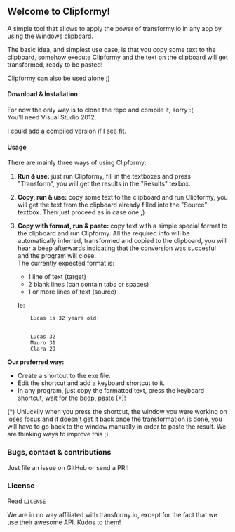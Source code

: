 Welcome to Clipformy!
-----------------------

A simple tool that allows to apply the power of transformy.io in any app by using the Windows clipboard.

The basic idea, and simplest use case, is that you copy some text to the clipboard, somehow execute Clipformy and the text on the clipboard will get transformed, ready to be pasted!

Clipformy can also be used alone ;)

#### Download & Installation

For now the only way is to clone the repo and compile it, sorry :(  
You'll need Visual Studio 2012.

I could add a compiled version if I see fit.

#### Usage

There are mainly three ways of using Clipformy:

1. **Run & use:** just run Clipformy, fill in the textboxes and press "Transform", you will get the results in the "Results" texbox.

2. **Copy, run & use:** copy some text to the clipboard and run Clipformy, you will get the text from the clipboard already filled into the "Source" textbox. Then just proceed as in case one ;)

3. **Copy with format, run & paste:** copy text with a simple special format to the clipboard and run Clipformy. All the required info will be automatically inferred, transformed and copied to the clipboard, you will hear a beep afterwards indicating that the conversion was succesful and the program will close.  
The currently expected format is:
	- 1 line of text (target)
	- 2 blank lines (can contain tabs or spaces)
	- 1 or more lines of text (source)
	
    Ie:

    ```
        Lucas is 32 years old!


        Lucas 32
        Mauro 31
        Clara 29 
    ```

**Our preferred way:**

- Create a shortcut to the exe file.
- Edit the shortcut and add a keyboard shortcut to it.
- In any program, just copy the formatted text, press the keyboard shortcut, wait for the beep, paste (*)!

(*) Unluckily when you press the shortcut, the window you were working on loses focus and it doesn't get it back once the transformation is done, you will have to go back to the window manually in order to paste the result. We are thinking ways to improve this ;) 

### Bugs, contact & contributions

Just file an issue on GitHub or send a PR!!

### License

Read `LICENSE` 

We are in no way affiliated with transformy.io, except for the fact that we use their awesome API. Kudos to them!

